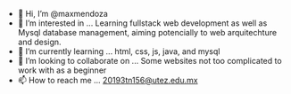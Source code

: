 - 👋 Hi, I’m @maxmendoza
- 👀 I’m interested in ...
Learning fullstack web development as well as Mysql database management, aiming potencially to web arquitechture and design. 
- 🌱 I’m currently learning ...
html, css, js, java, and mysql
- 💞️ I’m looking to collaborate on ...
Some websites not too complicated to work with as a beginner
- 📫 How to reach me ...
20193tn156@utez.edu.mx

<!---
maxmendoza/maxmendoza is a ✨ special ✨ repository because its `README.md` (this file) appears on your GitHub profile.
You can click the Preview link to take a look at your changes.
--->
